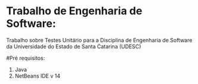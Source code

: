 # Trabalho de Engenharia de Software:
Trabalho sobre Testes Unitário para a Disciplina de Engenharia de Software da Universidade do Estado de Santa Catarina (UDESC)

#Pré requisitos:
1. Java 
2. NetBeans IDE v 14
